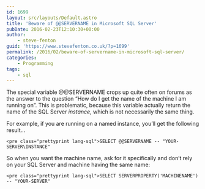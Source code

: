 ```yaml
---
id: 1699
layout: src/layouts/Default.astro
title: 'Beware of @@SERVERNAME in Microsoft SQL Server'
pubDate: 2016-02-23T12:10:30+00:00
author:
    - steve-fenton
guid: 'https://www.stevefenton.co.uk/?p=1699'
permalink: /2016/02/beware-of-servername-in-microsoft-sql-server/
categories:
    - Programming
tags:
    - sql
---
```


The special variable @@SERVERNAME crops up quite often on forums as the answer to the question “How do I get the name of the machine I am running on”. This is problematic, because this variable actually return the name of the SQL Server *instance*, which is not necessarily the same thing.

For example, if you are running on a named instance, you’ll get the following result…

```
<pre class="prettyprint lang-sql">SELECT @@SERVERNAME -- "YOUR-SERVER\INSTANCE"
```

So when you want the machine name, ask for it specifically and don’t rely on your SQL Server and machine having the same name:

```
<pre class="prettyprint lang-sql">SELECT SERVERPROPERTY('MACHINENAME') -- "YOUR-SERVER"
```
